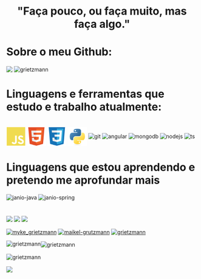 
# <div align="center"> "Faça pouco, ou faça muito, mas faça algo."</div>

# Sobre o meu Github:
<span align="center">
  <img height="175em" align="center" src="https://github-readme-stats.vercel.app/api/top-langs/?username=grietzmann&layout=compact&langs_count=7&theme=tokyonight"/>
  <img height="175em" align="center" src="https://github-readme-stats.vercel.app/api?username=grietzmann&show_icons=true&theme=tokyonight&locale=en" alt="grietzmann" /> 
</span>

#

# Linguagens e ferramentas que estudo e trabalho atualmente:
<div style="display: inline_block"><br>
  <img align="center" alt="Js" height="50" width="50" src="https://raw.githubusercontent.com/devicons/devicon/master/icons/javascript/javascript-plain.svg">
  <img align="center" alt="HTML" height="50" width="50" src="https://raw.githubusercontent.com/devicons/devicon/master/icons/html5/html5-original.svg">
  <img align="center" alt="CSS" height="50" width="50" src="https://raw.githubusercontent.com/devicons/devicon/master/icons/css3/css3-original.svg">
  <img align="center" alt="Python" height="50" width="50" src="https://raw.githubusercontent.com/devicons/devicon/master/icons/python/python-original.svg">
  <img align="center" alt="git" height="50" width="50" src="https://cdn.jsdelivr.net/gh/devicons/devicon/icons/git/git-original.svg" />
  <img align="center" alt="angular" height="50" width="50" src="https://cdn.jsdelivr.net/gh/devicons/devicon/icons/angularjs/angularjs-original.svg" />
  <img align="center" alt="mongodb" height="50" width="50" src="https://cdn.jsdelivr.net/gh/devicons/devicon/icons/mongodb/mongodb-original.svg" />
  <img align="center" alt="nodejs" height="50" width="50" src="https://cdn.jsdelivr.net/gh/devicons/devicon/icons/nodejs/nodejs-original.svg" />
  <img align="center" alt="ts" height="40" width="40" src="https://cdn.jsdelivr.net/gh/devicons/devicon/icons/typescript/typescript-original.svg" />
      
</div>

#
# Linguagens que estou aprendendo e pretendo me aprofundar mais
<img align="center" alt="janio-java" height="40" width="40" src="https://cdn.jsdelivr.net/gh/devicons/devicon/icons/java/java-original.svg" />
<img align="center" alt="janio-spring" height="40" width="40" src="https://cdn.jsdelivr.net/gh/devicons/devicon/icons/spring/spring-original.svg" />   
 
 
 
 #
 <div> 
  <a href="https://instagram.com/jan1ooo" target="_blank"><img src="https://img.shields.io/badge/-Instagram-%23E4405F?style=for-the-badge&logo=instagram&logoColor=white" target="_blank"></a>
  <a href = "mailto:filhojanio67@gmail.com"><img src="https://img.shields.io/badge/-Gmail-%23333?style=for-the-badge&logo=gmail&logoColor=white" target="_blank"></a>
  <a href="https://www.linkedin.com/in/jan1ooo/"  target="_blank"><img src="https://img.shields.io/badge/-LinkedIn-%230077B5?style=for-the-badge&logo=linkedin&logoColor=white" target="_blank"></a> 
</div>
<p align="left">
<a href="https://twitter.com/myke_grietzmann" target="blank"><img align="center" src="https://raw.githubusercontent.com/rahuldkjain/github-profile-readme-generator/master/src/images/icons/Social/twitter.svg" alt="myke_grietzmann" height="30" width="40" /></a>
<a href="https://linkedin.com/in/maikel-grutzmann" target="blank"><img align="center" src="https://raw.githubusercontent.com/rahuldkjain/github-profile-readme-generator/master/src/images/icons/Social/linked-in-alt.svg" alt="maikel-grutzmann" height="30" width="40" /></a>
<a href="https://instagram.com/grietzmann" target="blank"><img align="center" src="https://raw.githubusercontent.com/rahuldkjain/github-profile-readme-generator/master/src/images/icons/Social/instagram.svg" alt="grietzmann" height="30" width="40" /></a>
</p>



<p><img align="left" src="https://github-readme-stats.vercel.app/api/top-langs?username=grietzmann&show_icons=true&theme=tokyonight&locale=en&layout=compact" alt="grietzmann" /></p>

<p><img align="center" src="https://github-readme-stats.vercel.app/api?username=grietzmann&show_icons=true&theme=tokyonight&locale=en" alt="grietzmann" /></p>

<p><img align="center" src="https://github-readme-streak-stats.herokuapp.com/?user=grietzmann&theme=dark" alt="grietzmann" /></p>
<img height="100em" align="center" src="https://github-profile-summary-cards.vercel.app/api/cards/profile-details?username=grietzmann&theme=tokyonight"/> 
